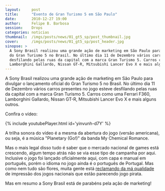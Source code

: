 ```yaml
---
layout:     post
title:      "Evento de Gran Turismo 5 em São Paulo"
date:       2010-12-27 19:00
author:     Felipe B. Barbosa
session:    Drops
categories: noticias
thumbnail:  /imgs/posts/news/01_gt5_sp/post_thumbnail.jpg
cover:      /imgs/posts/news/01_gt5_sp/post_header.jpg
sinopse: >
  A Sony Brasil realizou uma grande ação de marketing em São Paulo para divulgar o lançamento oficial
  do Gran Turismo 5 no Brasil. No último dia 11 de Dezembro vários carros presentes no jogo esteve
  desfilando pelas ruas da capital com a marca Gran Turismo 5. Carros como uma Ferrari F360,
  Lamborghini Gallardo, Nissan GT-R, Mitsubishi Lancer Evo X e mais alguns outros.
---
```

A Sony Brasil realizou uma grande ação de marketing em São Paulo para divulgar o lançamento oficial
do Gran Turismo 5 no Brasil. No último dia 11 de Dezembro vários carros presentes no jogo esteve
desfilando pelas ruas da capital com a marca Gran Turismo 5. Carros como uma Ferrari F360,
Lamborghini Gallardo, Nissan GT-R, Mitsubishi Lancer Evo X e mais alguns outros.

Confira o vídeo:

{% include youtubePlayer.html id='yinvunh-d7Y' %}

A trilha sonora do vídeo é a mesma da abertura do jogo (versão americana), ou seja, é a música
"Planetary (Go!)" da banda My Chemical Romance.

Mas o mais legal disso tudo é saber que o mercado nacional de games está crescendo, algum tempo atrás
não se via esse tipo de campanha por aqui. Inclusive o jogo foi lançado oficialmente aqui, com
capa e manual em português, porém o idioma no jogo ainda é o português de Portugal. Mas como nem
tudo são flores, muita gente está [reclamando da má qualidade] de impressão dos jogos nacionais que
estão parecendo jogo pirata.

Mas em resumo a Sony Brasil está de parabéns pela ação de marketing!

[reclamando da má qualidade]: http://www1.folha.uol.com.br/tec/848502-gran-turismo-com-cara-de-falsificado-e-vendido-pela-sony-no-brasil-reclamam-consumidores.shtml
